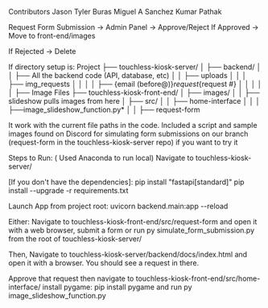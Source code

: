 Contributors
Jason Tyler Buras
Miguel A Sanchez
Kumar Pathak



Request Form Submission -> Admin Panel -> Approve/Reject
If Approved -> Move to front-end/images

If Rejected -> Delete

If directory setup is:
Project
├── touchless-kiosk-server/
│   ├── backend/
│   │   ├── All the backend code (API, database, etc)
│   │   ├── uploads
│   │   │   ├── img_requests
│   │   │   │   ├── {email (before@)}_request_{request #}
│   │   │   │   │   ├── Image Files
├── touchless-kiosk-front-end/
│   ├── images/
│   │   ├── slideshow pulls images from here
│   ├── src/
│   │   ├── home-interface
│   │   │   ├──image_slideshow_function.py*
│   │   ├── request-form


It  work with the current file paths in the code.
Included a script and sample images found on Discord for simulating form submissions on our branch (request-form in the touchless-kiosk-server repo) if you want to try it

Steps to Run:
( Used Anaconda to run local)
Navigate to touchless-kiosk-server/

[If you don't have the dependencies]:
pip install "fastapi[standard]"
pip install --upgrade -r requirements.txt


Launch App from project root: uvicorn backend.main:app --reload

Either:
Navigate to touchless-kiosk-front-end/src/request-form and open it with a web browser, submit a form
or
run py simulate_form_submission.py from the root of touchless-kiosk-server/

Then,
Navigate to touchless-kiosk-server/backend/docs/index.html and open it with a browser.
You should see a request in there.

Approve that request then navigate to
touchless-kiosk-front-end/src/home-interface/
install pygame: pip install pygame
and run py image_slideshow_function.py

